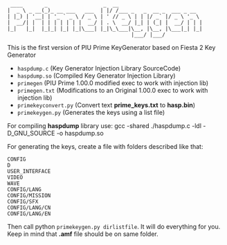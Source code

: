     ____       _                  _  __
    |  _ \ _ __(_)_ __ ___   ___  | |/ /___ _   _  __ _  ___ _ __
    | |_) | '__| | '_ ` _ \ / _ \ | ' // _ \ | | |/ _` |/ _ \ '_ \ 
    |  __/| |  | | | | | | |  __/ | . \  __/ |_| | (_| |  __/ | | |
    |_|   |_|  |_|_| |_| |_|\___| |_|\_\___|\__, |\__, |\___|_| |_|
                                            |___/ |___/            

This is the first version of PIU Prime KeyGenerator based on Fiesta 2 Key Generator

*   `haspdump.c`  (Key Generator Injection Library SourceCode)
*   `haspdump.so`  (Compiled Key Generator Injection Library)
*   `primegen`  (PIU Prime 1.00.0 modified exec to work with injection lib)
*   `primegen.txt`  (Modifications to an Original 1.00.0 exec to work with injection lib)
*   `primekeyconvert.py`  (Convert text **prime_keys.txt** to **hasp.bin**)
*   `primekeygen.py`  (Generates the keys using a list file)

For compiling **haspdump** library use:
    gcc -shared ./haspdump.c -ldl -D_GNU_SOURCE -o haspdump.so

For generating the keys, create a file with folders described like that:

    CONFIG
    D
    USER_INTERFACE
    VIDEO
    WAVE
    CONFIG/LANG
    CONFIG/MISSION
    CONFIG/SFX
    CONFIG/LANG/CN
    CONFIG/LANG/EN

Then call python `primekeygen.py dirlistfile`. It will do everything for you. Keep in mind that **.amf** file should be on same folder.
